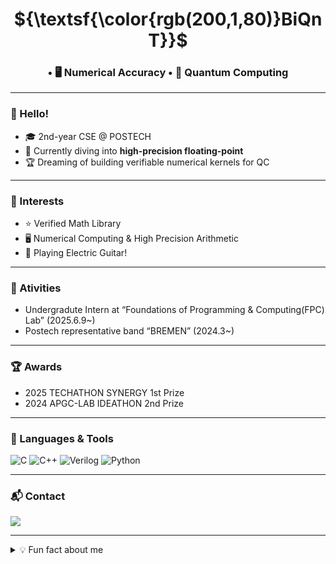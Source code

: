 <!-- ──────────────────────────────── -->
<!--   GitHub Profile README   v1.1.1   -->
<!-- ──────────────────────────────── -->

<!-- 1) 대문 배너 / 닉네임 -->

<h1 align="center">${\textsf{\color{rgb(200,1,80)}BiQnT}}$</h1>
<h3 align="center"> • 🖥️ Numerical Accuracy • 🔬 Quantum Computing</h3>

<!-- 프로필 아바타 (원하면 사용)
<p align="center">
  <img src="https://avatars.githubusercontent.com/u/너의GitHubID?s=200" alt="avatar" width="120"/>
</p>
-->

---

<!-- 2) About / Bio -->
### 👋 Hello!
- 🎓 2nd-year CSE @ POSTECH  
- 🌱 Currently diving into **high-precision floating-point**  
- 🏆 Dreaming of building verifiable numerical kernels for QC

<!--
> **Motto:** *“0.1 보다 나은 0.001 을, 그리고 언젠간 1e-9 를.”*
-->

---

<!-- 3) Interests -->
### 🧭 Interests
- ⭐ Verified Math Library
- 🖥️ Numerical Computing & High Precision Arithmetic  
- 🎸 Playing Electric Guitar!

---

<!--award& activity -->

### 💼 Ativities
- Undergradute Intern at “Foundations of Programming & Computing(FPC) Lab” (2025.6.9~)
- Postech representative band “BREMEN” (2024.3~)

---

### 🏆 Awards
- 2025 TECHATHON SYNERGY 1st Prize
- 2024 APGC-LAB IDEATHON 2nd Prize

---



<!-- 4) Languages / Tools (Shield.io badges) -->
### 🧰 Languages & Tools  
![C](https://img.shields.io/badge/C-272C34?style=for-the-badge&logo=c&logoColor=white)
![C++](https://img.shields.io/badge/C%2B%2B-00599C?style=for-the-badge&logo=c%2B%2B&logoColor=white)
![Verilog](https://img.shields.io/badge/Verilog-148EFF?style=for-the-badge)
![Python](https://img.shields.io/badge/Python-3776AB?style=for-the-badge&logo=python&logoColor=white)

---

<!-- 5) GitHub Stats (선택)
### 📊 Stats
<p align="center">
  <img src="https://github-readme-stats.vercel.app/api?username=BiQnT&show_icons=true&theme=tokyonight&hide_title=true" height="150"/>
  <img src="https://github-readme-stats.vercel.app/api/top-langs/?username=BiQnT&layout=compact&theme=tokyonight" height="150"/>
</p>
-->



<!-- 6) Contact -->
### 📬 Contact  
<a href="mailto:adh2498@postech.ac.kr">
  <img src="https://img.shields.io/badge/adh2498@postech.ac.kr-0078D4?style=flat-square&logo=microsoft-outlook&logoColor=white"/>
</a>

<!--
<a href="https://solved.ac/profile/너의ID">
  <img src="https://img.shields.io/badge/Solved.ac-101010?style=flat-square&logo=hellokitty&logoColor=white" />
</a>

<a href="https://velog.io/@너의닉">
  <img src="https://img.shields.io/badge/Velog-20C997?style=flat-square&logo=velog&logoColor=white"/>
</a>
-->

---

<!-- 7) Fun fact / Footer -->
<details>
<summary>💡 Fun fact about me</summary>

```txt
• Played guitar in a college representative band (Bremen)  
• Obsessed with HiDPI monitor scaling  
• Can debug floating-point rounding bugs at 3 AM
